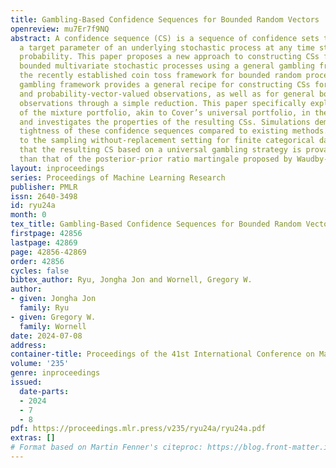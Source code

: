 ```yaml
---
title: Gambling-Based Confidence Sequences for Bounded Random Vectors
openreview: mu7Er7f9NQ
abstract: A confidence sequence (CS) is a sequence of confidence sets that contains
  a target parameter of an underlying stochastic process at any time step with high
  probability. This paper proposes a new approach to constructing CSs for means of
  bounded multivariate stochastic processes using a general gambling framework, extending
  the recently established coin toss framework for bounded random processes. The proposed
  gambling framework provides a general recipe for constructing CSs for categorical
  and probability-vector-valued observations, as well as for general bounded multidimensional
  observations through a simple reduction. This paper specifically explores the use
  of the mixture portfolio, akin to Cover’s universal portfolio, in the proposed framework
  and investigates the properties of the resulting CSs. Simulations demonstrate the
  tightness of these confidence sequences compared to existing methods. When applied
  to the sampling without-replacement setting for finite categorical data, it is shown
  that the resulting CS based on a universal gambling strategy is provably tighter
  than that of the posterior-prior ratio martingale proposed by Waudby-Smith and Ramdas.
layout: inproceedings
series: Proceedings of Machine Learning Research
publisher: PMLR
issn: 2640-3498
id: ryu24a
month: 0
tex_title: Gambling-Based Confidence Sequences for Bounded Random Vectors
firstpage: 42856
lastpage: 42869
page: 42856-42869
order: 42856
cycles: false
bibtex_author: Ryu, Jongha Jon and Wornell, Gregory W.
author:
- given: Jongha Jon
  family: Ryu
- given: Gregory W.
  family: Wornell
date: 2024-07-08
address:
container-title: Proceedings of the 41st International Conference on Machine Learning
volume: '235'
genre: inproceedings
issued:
  date-parts:
  - 2024
  - 7
  - 8
pdf: https://proceedings.mlr.press/v235/ryu24a/ryu24a.pdf
extras: []
# Format based on Martin Fenner's citeproc: https://blog.front-matter.io/posts/citeproc-yaml-for-bibliographies/
---
```

